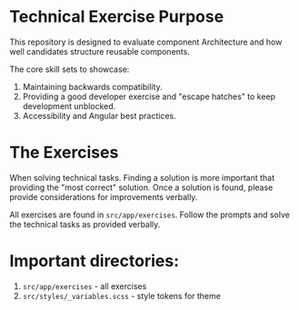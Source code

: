 # Technical Exercise Purpose

This repository is designed to evaluate component Architecture and how well
candidates structure reusable components.

The core skill sets to showcase:

1. Maintaining backwards compatibility.
2. Providing a good developer exercise and "escape hatches" to keep development unblocked.
3. Accessibility and Angular best practices.

# The Exercises

When solving technical tasks. Finding a solution is more important that
providing the "most correct" solution. Once a solution is found, please provide
considerations for improvements verbally.

All exercises are found in `src/app/exercises`. Follow the prompts and solve the
technical tasks as provided verbally.

# Important directories:

1. `src/app/exercises` - all exercises
2. `src/styles/_variables.scss` - style tokens for theme
